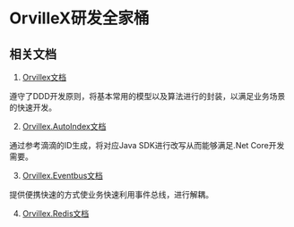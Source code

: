 # OrvilleX研发全家桶  

## 相关文档  

1. [Orvillex文档](https://github.com/OrvilleX/OrvilleXCSharp/blob/dev/docs/Orvillex.md)  

遵守了DDD开发原则，将基本常用的模型以及算法进行的封装，以满足业务场景的快速开发。  


2. [Orvillex.AutoIndex文档](https://github.com/OrvilleX/OrvilleXCSharp/blob/dev/docs/OrvillexAutoIndex.md)  

通过参考滴滴的ID生成，将对应Java SDK进行改写从而能够满足.Net Core开发需要。  

3. [Orvillex.Eventbus文档](https://github.com/OrvilleX/OrvilleXCSharp/blob/dev/docs/OrvillexEventBus.md)  

提供便携快速的方式使业务快速利用事件总线，进行解耦。  

4. [Orvillex.Redis文档](https://github.com/OrvilleX/OrvilleXCSharp/blob/dev/docs/OrvillexRedis.md)  

